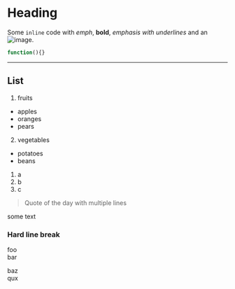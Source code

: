 # Heading

Some `inline` code with *emph*, **bold**, _emphasis with underlines_ and an ![image](http://commonmark.org/images/markdown-mark.png).

```javascript foo bar
function(){}
```

---

## List

1. fruits
  * apples
  * oranges
  * pears
2. vegetables
  - potatoes
  - beans

1) a
2) b
3) c

> Quote of the day
> with multiple lines

<p class="foo">some text</p>

### Hard line break

foo  
bar

baz\
qux

